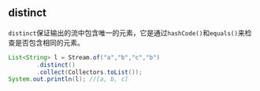 ## distinct

`distinct`保证输出的流中包含唯一的元素，它是通过`hashCode()`和`equals()`来检查是否包含相同的元素。

```java
List<String> l = Stream.of("a","b","c","b")
        .distinct()
        .collect(Collectors.toList());
System.out.println(l); //[a, b, c]
```